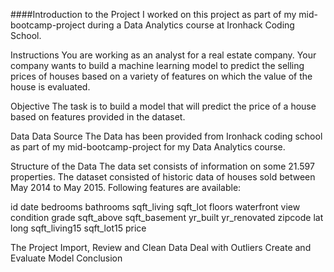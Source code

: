 ####Introduction to the Project
I worked on this project as part of my mid-bootcamp-project during a Data Analytics course at Ironhack Coding School.

Instructions
You are working as an analyst for a real estate company. Your company wants to build a machine learning model to predict the selling prices of houses based on a variety of features on which the value of the house is evaluated.

Objective
The task is to build a model that will predict the price of a house based on features provided in the dataset.

Data
Data Source
The Data has been provided from Ironhack coding school as part of my mid-bootcamp-project for my Data Analytics course.

Structure of the Data
The data set consists of information on some 21.597 properties. The dataset consisted of historic data of houses sold between May 2014 to May 2015. Following features are available:

id
date
bedrooms
bathrooms
sqft_living
sqft_lot
floors
waterfront
view
condition
grade
sqft_above
sqft_basement
yr_built
yr_renovated
zipcode
lat
long
sqft_living15
sqft_lot15
price

The Project
Import, Review and Clean Data
Deal with Outliers
Create and Evaluate Model
Conclusion
